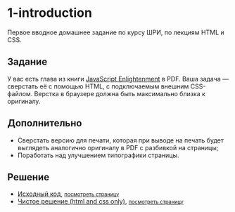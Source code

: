 # 1-introduction

Первое вводное домашнее задание по курсу ШРИ, по лекциям HTML и CSS.

## Задание
У вас есть глава из книги [JavaScript Enlightenment](http://javascriptenlightenment.com/) в PDF. Ваша задача — сверстать её с помощью HTML, 
с подключаемым внешним  CSS-файлом. Верстка в браузере должна быть максимально близка к оригиналу.

## Дополнительно
* Сверстать  версию для печати, которая при выводе на печать будет выглядеть аналогично оригиналу в PDF с разбивкой на страницы;
* Поработать над улучшением типографики страницы.

## Решение
* [Исходный код](https://github.com/gogoleff/1-introduction/tree/master/dev), <small>[посмотреть страницу](http://gogoleff.github.io/1-introduction/dev/)</small>
* [Чистое решение (html and css only)](https://github.com/gogoleff/1-introduction/tree/master/pure), <small>[посмотреть страницу](http://gogoleff.github.io/1-introduction/pure/)</small>